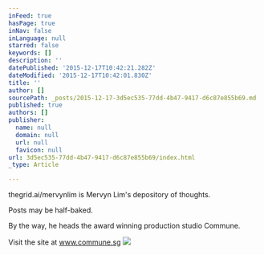 ```yaml
---
inFeed: true
hasPage: true
inNav: false
inLanguage: null
starred: false
keywords: []
description: ''
datePublished: '2015-12-17T10:42:21.282Z'
dateModified: '2015-12-17T10:42:01.830Z'
title: ''
author: []
sourcePath: _posts/2015-12-17-3d5ec535-77dd-4b47-9417-d6c87e855b69.md
published: true
authors: []
publisher:
  name: null
  domain: null
  url: null
  favicon: null
url: 3d5ec535-77dd-4b47-9417-d6c87e855b69/index.html
_type: Article

---
```

thegrid.ai/mervynlim is Mervyn Lim's depository of thoughts.

Posts may be half-baked.

By the way, he heads the award winning production studio Commune.

Visit the site at www.commune.sg
![](https://the-grid-user-content.s3-us-west-2.amazonaws.com/9cb9fb8e-80ec-48a2-ab16-e0ec50adb014.jpg)